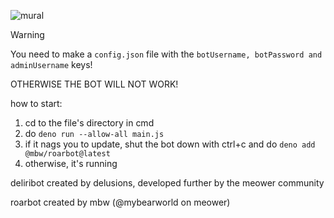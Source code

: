 ![mural](https://u.cubeupload.com/zzbooplister/d0fFrame1.png)

> [!WARNING]
> You need to make a ``config.json`` file with the ```botUsername, botPassword and adminUsername``` keys!
> 
> OTHERWISE THE BOT WILL NOT WORK!

how to start:
1. cd to the file's directory in cmd
2. do `deno run --allow-all main.js`
3. if it nags you to update, shut the bot down with ctrl+c and do `deno add @mbw/roarbot@latest`
4. otherwise, it's running

deliribot created by delusions, developed further by the meower community

roarbot created by mbw (@mybearworld on meower)
